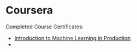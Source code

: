 # Coursera
Completed Course Certificates:

- [Introduction to Machine Learning in Production](https://coursera.org/share/460a33b06ecfd548e072e266ecf60b48)
- 